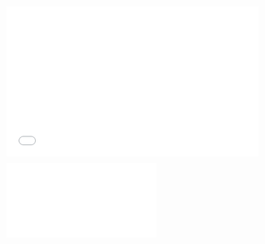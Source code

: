 <embed src="docs/lean_canvas.pdf" type="application/pdf" width="100%" height="300px" />

![](lean_canvas.pdf)
